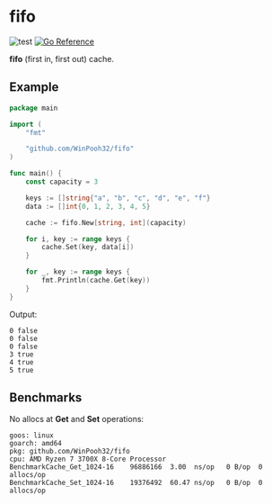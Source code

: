 # fifo

![test](https://github.com/WinPooh32/fifo/actions/workflows/test.yml/badge.svg)
[![Go Reference](https://pkg.go.dev/badge/github.com/WinPooh32/fifo.svg)](https://pkg.go.dev/github.com/WinPooh32/fifo)

**fifo** (first in, first out) cache.

## Example

```Go
package main

import (
	"fmt"

	"github.com/WinPooh32/fifo"
)

func main() {
	const capacity = 3

	keys := []string{"a", "b", "c", "d", "e", "f"}
	data := []int{0, 1, 2, 3, 4, 5}

	cache := fifo.New[string, int](capacity)

	for i, key := range keys {
		cache.Set(key, data[i])
	}

	for _, key := range keys {
		fmt.Println(cache.Get(key))
	}
}
```

Output:

```
0 false
0 false
0 false
3 true
4 true
5 true
```

## Benchmarks

No allocs at **Get** and **Set** operations:

```
goos: linux
goarch: amd64
pkg: github.com/WinPooh32/fifo
cpu: AMD Ryzen 7 3700X 8-Core Processor             
BenchmarkCache_Get_1024-16    96886166  3.00  ns/op   0 B/op  0 allocs/op
BenchmarkCache_Set_1024-16    19376492  60.47 ns/op   0 B/op  0 allocs/op
```
